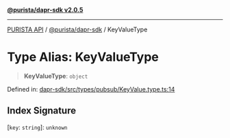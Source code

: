 [**@purista/dapr-sdk v2.0.5**](../README.md)

***

[PURISTA API](../../../packages.md) / [@purista/dapr-sdk](../README.md) / KeyValueType

# Type Alias: KeyValueType

> **KeyValueType**: `object`

Defined in: [dapr-sdk/src/types/pubsub/KeyValue.type.ts:14](https://github.com/puristajs/purista/blob/master/packages/dapr-sdk/src/types/pubsub/KeyValue.type.ts#L14)

## Index Signature

\[`key`: `string`\]: `unknown`

